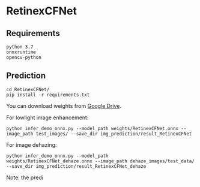 # RetinexCFNet

## Requirements

```shell
python 3.7
onnxruntime
opencv-python
```

## Prediction

```
cd RetinexCFNet/
pip install -r requirements.txt
```
You can download weights from [Google Drive](https://drive.google.com/file/d/1VJR9YebFpUpEdUzk4tLodwGBK5wPLF8w/view?usp=sharing).

For lowlight image enhancement:

```
python infer_demo_onnx.py --model_path weights/RetinexCFNet.onnx --image_path test_images/ --save_dir img_prediction/result_RetinexCFNet
```

For image dehazing:

```
python infer_demo_onnx.py --model_path weights/RetinexCFNet_dehaze.onnx --image_path dehaze_images/test_data/ --save_dir img_prediction/result_RetinexCFNet_dehaze
```

Note: the predi
